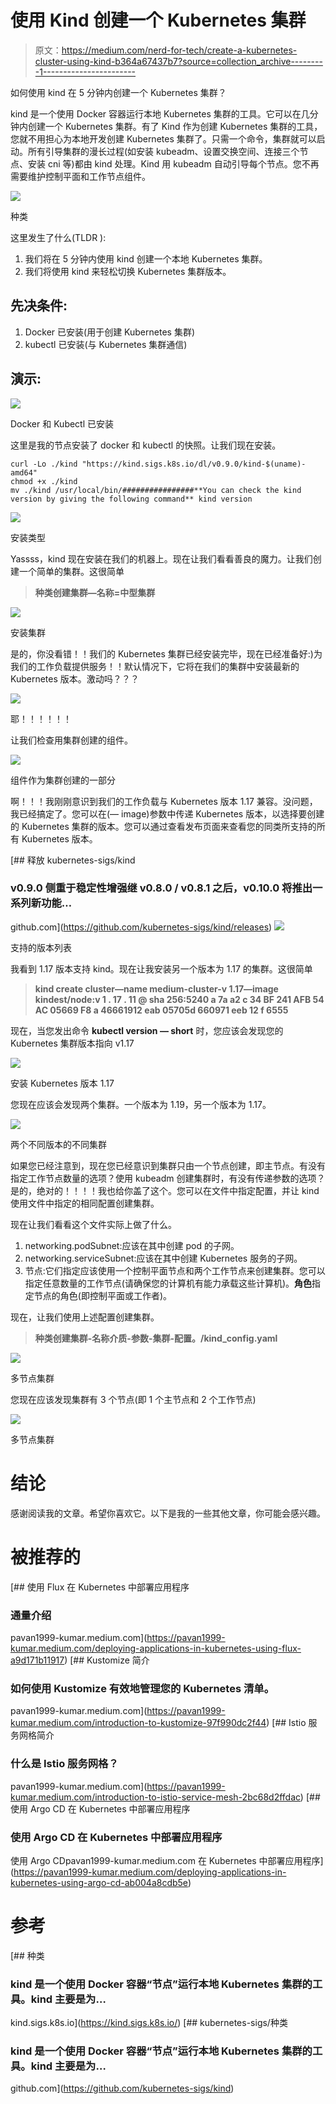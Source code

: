 # 使用 Kind 创建一个 Kubernetes 集群

> 原文：<https://medium.com/nerd-for-tech/create-a-kubernetes-cluster-using-kind-b364a67437b7?source=collection_archive---------1----------------------->

如何使用 kind 在 5 分钟内创建一个 Kubernetes 集群？

kind 是一个使用 Docker 容器运行本地 Kubernetes 集群的工具。它可以在几分钟内创建一个 Kubernetes 集群。有了 Kind 作为创建 Kubernetes 集群的工具，您就不用担心为本地开发创建 Kubernetes 集群了。只需一个命令，集群就可以启动。所有引导集群的漫长过程(如安装 kubeadm、设置交换空间、连接三个节点、安装 cni 等)都由 kind 处理。Kind 用 kubeadm 自动引导每个节点。您不再需要维护控制平面和工作节点组件。

![](img/c6c248110029a6732ef034ad5bffeb25.png)

种类

这里发生了什么(TLDR ):

1.  我们将在 5 分钟内使用 kind 创建一个本地 Kubernetes 集群。
2.  我们将使用 kind 来轻松切换 Kubernetes 集群版本。

## 先决条件:

1.  Docker 已安装(用于创建 Kubernetes 集群)
2.  kubectl 已安装(与 Kubernetes 集群通信)

## 演示:

![](img/85a714b9ecc85b8e7d94f69a1535c547.png)

Docker 和 Kubectl 已安装

这里是我的节点安装了 docker 和 kubectl 的快照。让我们现在安装。

```
curl -Lo ./kind "https://kind.sigs.k8s.io/dl/v0.9.0/kind-$(uname)-amd64"
chmod +x ./kind
mv ./kind /usr/local/bin/################**You can check the kind version by giving the following command** kind version
```

![](img/1af3fb39ab454c92a245b5975d1cb251.png)

安装类型

Yassss，kind 现在安装在我们的机器上。现在让我们看看善良的魔力。让我们创建一个简单的集群。这很简单

> **种类创建集群—名称=中型集群**

![](img/fd5325ce4143f9264d0dfb283bdd1f64.png)

安装集群

是的，你没看错！！我们的 Kubernetes 集群已经安装完毕，现在已经准备好:)为我们的工作负载提供服务！！默认情况下，它将在我们的集群中安装最新的 Kubernetes 版本。激动吗？？？

![](img/ff2b4c12c6899337fe0ef9efbad805aa.png)

耶！！！！！！

让我们检查用集群创建的组件。

![](img/3f68d422d82d90ea5acf94ae226e67bc.png)

组件作为集群创建的一部分

啊！！！我刚刚意识到我们的工作负载与 Kubernetes 版本 1.17 兼容。没问题，我已经搞定了。您可以在(— image)参数中传递 Kubernetes 版本，以选择要创建的 Kubernetes 集群的版本。您可以通过查看发布页面来查看您的同类所支持的所有 Kubernetes 版本。

[](https://github.com/kubernetes-sigs/kind/releases) [## 释放 kubernetes-sigs/kind

### v0.9.0 侧重于稳定性增强继 v0.8.0 / v0.8.1 之后，v0.10.0 将推出一系列新功能…

github.com](https://github.com/kubernetes-sigs/kind/releases) ![](img/60d2e109b99f1c2da98faa31ea13f505.png)

支持的版本列表

我看到 1.17 版本支持 kind。现在让我安装另一个版本为 1.17 的集群。这很简单

> **kind create cluster—name medium-cluster-v 1.17—image kindest/node:v 1 . 17 . 11 @ sha 256:5240 a 7a a2 c 34 BF 241 AFB 54 AC 05669 F8 a 46661912 eab 05705d 660971 eeb 12 f 6555**

现在，当您发出命令 **kubectl version — short** 时，您应该会发现您的 Kubernetes 集群版本指向 v1.17

![](img/8ea6a1d5510955a738d8292efe20bc99.png)

安装 Kubernetes 版本 1.17

您现在应该会发现两个集群。一个版本为 1.19，另一个版本为 1.17。

![](img/6db3bf67d509a9b3cab58ec52e0d4088.png)

两个不同版本的不同集群

如果您已经注意到，现在您已经意识到集群只由一个节点创建，即主节点。有没有指定工作节点数量的选项？使用 kubeadm 创建集群时，有没有传递参数的选项？是的，绝对的！！！！我也给你盖了这个。您可以在文件中指定配置，并让 kind 使用文件中指定的相同配置创建集群。

现在让我们看看这个文件实际上做了什么。

1.  networking.podSubnet:应该在其中创建 pod 的子网。
2.  networking.serviceSubnet:应该在其中创建 Kubernetes 服务的子网。
3.  节点:它们指定应该使用一个控制平面节点和两个工作节点来创建集群。您可以指定任意数量的工作节点(请确保您的计算机有能力承载这些计算机)。**角色**指定节点的角色(即控制平面或工作者)。

现在，让我们使用上述配置创建集群。

> **种类创建集群-名称介质-参数-集群-配置。/kind_config.yaml**

![](img/56221a7b40520e6fddee11534920da17.png)

多节点集群

您现在应该发现集群有 3 个节点(即 1 个主节点和 2 个工作节点)

![](img/8d573a4bb558b49938df1e3eb765b05c.png)

多节点集群

# 结论

感谢阅读我的文章。希望你喜欢它。以下是我的一些其他文章，你可能会感兴趣。

# 被推荐的

[](https://pavan1999-kumar.medium.com/deploying-applications-in-kubernetes-using-flux-a9d171b11917) [## 使用 Flux 在 Kubernetes 中部署应用程序

### 通量介绍

pavan1999-kumar.medium.com](https://pavan1999-kumar.medium.com/deploying-applications-in-kubernetes-using-flux-a9d171b11917) [](https://pavan1999-kumar.medium.com/introduction-to-kustomize-97f990dc2f44) [## Kustomize 简介

### 如何使用 Kustomize 有效地管理您的 Kubernetes 清单。

pavan1999-kumar.medium.com](https://pavan1999-kumar.medium.com/introduction-to-kustomize-97f990dc2f44) [](https://pavan1999-kumar.medium.com/introduction-to-istio-service-mesh-2bc68d2ffdac) [## Istio 服务网格简介

### 什么是 Istio 服务网格？

pavan1999-kumar.medium.com](https://pavan1999-kumar.medium.com/introduction-to-istio-service-mesh-2bc68d2ffdac) [](https://pavan1999-kumar.medium.com/deploying-applications-in-kubernetes-using-argo-cd-ab004a8cdb5e) [## 使用 Argo CD 在 Kubernetes 中部署应用程序

### 使用 Argo CD 在 Kubernetes 中部署应用程序

使用 Argo CDpavan1999-kumar.medium.com 在 Kubernetes 中部署应用程序](https://pavan1999-kumar.medium.com/deploying-applications-in-kubernetes-using-argo-cd-ab004a8cdb5e) 

# 参考

[](https://kind.sigs.k8s.io/) [## 种类

### kind 是一个使用 Docker 容器“节点”运行本地 Kubernetes 集群的工具。kind 主要是为…

kind.sigs.k8s.io](https://kind.sigs.k8s.io/) [](https://github.com/kubernetes-sigs/kind) [## kubernetes-sigs/种类

### kind 是一个使用 Docker 容器“节点”运行本地 Kubernetes 集群的工具。kind 主要是为…

github.com](https://github.com/kubernetes-sigs/kind)